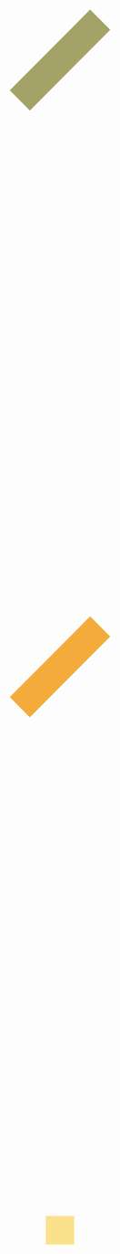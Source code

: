 <div class="r"></div>
<p class="r y"></p>
<div class="s"></div>
<style>
  body {
    display: grid;
    place-items: center;
  }
  .r {
    width: 50px;
    height: 200px;
    background: #A3A368;

    position: absolute;
    transform: rotate(45deg);

}
.y {
width: 50px;
height: 200px;
background: #F3AC3C;

    transform: rotate(-45deg);

}
.s {
width: 50px;
height: 50px;
background: #FBE18C;

    position: absolute;
    transform: rotate(45deg)

}
</style>
